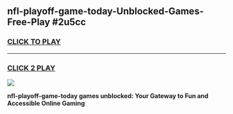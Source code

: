 
## nfl-playoff-game-today-Unblocked-Games-Free-Play #2u5cc
<h3>
<a href="https://us.freeplayer.one?title=nfl-playoff-game-today&ref=9M">CLICK TO PLAY</a></h3>
<hr>

<h3>
<a href="https://us.freeplayer.one?title=nfl-playoff-game-today&ref=9M">CLICK 2 PLAY</a>
  
</h3>

<a href="https://us.freeplayer.one?title=nfl-playoff-game-today&ref=9M"><img src="https://clearcache.store/games.png"></a>


**nfl-playoff-game-today games unblocked: Your Gateway to Fun and Accessible Online Gaming**
